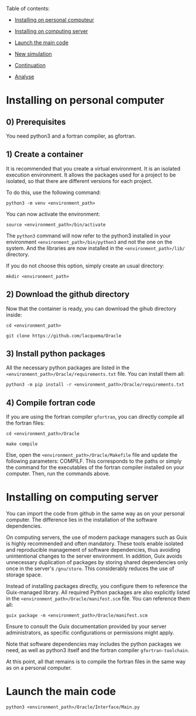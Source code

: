 Table of contents:

- [Installing on personal computeur](#install_on_computer)

- [Installing on computing server](#install_on_server)

- [Launch the main code](#launch)

- [New simulation](#new_simulation)

- [Continuation](#continuation)

- [Analyse](#analyse)




<div id='install_on_computer'/>  

# Installing on personal computer

## 0) Prerequisites

You need python3 and a fortran compiler, as gfortran.

## 1) Create a container

It is recommended that you create a virtual environment. It is an isolated execution environment. It allows the packages used for a project to be isolated, so that there are different versions for each project.

To do this, use the following command: 

`python3 -m venv <environment_path>`

You can now activate the environment: 

`source <environment_path>/bin/activate`

The `python3` command will now refer to the python3 installed in your environment `<environment_path>/bin/python3` and not the one on the system. And the libraries are now installed in the `<environment_path>/lib/` directory.

If you do not choose this option, simply create an usual directory:

`mkdir <environment_path>`


## 2) Download the github directory  

Now that the container is ready, you can download the gihub directory inside:

`cd <environment_path>`

`git clone https://github.com/lacquema/Oracle`


## 3) Install python packages

All the necessary python packages are listed in the `<environment_path>/Oracle/requirements.txt` file. You can install them all:

`python3 -m pip install -r <environment_path>/Oracle/requirements.txt`


## 4) Compile fortran code

If you are using the fortran compiler `gfortran`, you can directly compile all the fortran files:

`cd <environment_path>/Oracle`

`make compile`

Else, open the `<environment_path>/Oracle/Makefile` file and update the following parameters: COMPILF. This corresponds to the paths or simply the command for the executables of the fortran compiler installed on your computer. Then, run the commands above. 



<div id='install_on_server'/>  

# Installing on computing server

You can import the code from github in the same way as on your personal computer. The difference lies in the installation of the software dependencies. 

On computing servers, the use of modern package managers such as Guix is highly recommended and often mandatory. These tools enable isolated and reproducible management of software dependencies, thus avoiding unintentional changes to the server environment. In addition, Guix avoids unnecessary duplication of packages by storing shared dependencies only once in the server's `/gnu/store`. This considerably reduces the use of storage space. 

Instead of installing packages directly, you configure them to reference the Guix-managed library. All required Python packages are also explicitly listed in the `<environment_path>/Oracle/manifest.scm` file. You can reference them all:

`guix package -m <environment_path>/Oracle/manifest.scm`

Ensure to consult the Guix documentation provided by your server administrators, as specific configurations or permissions might apply.

Note that software dependencies may includes the python packages we need, as well as python3 itself and the fortran compiler `gfortran-toolchain`.

At this point, all that remains is to compile the fortran files in the same way as on a personal computer. 



<div id='launch'/>  

# Launch the main code



`python3 <environment_path>/Oracle/Interface/Main.py`


